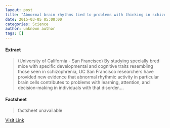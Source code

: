 ```yaml
---
layout: post
title: "Abnormal brain rhythms tied to problems with thinking in schizophrenia"
date: 2015-03-05 05:00:00
categories: Science
author: unknown author
tags: []
---
```



#### Extract
>(University of California - San Francisco) By studying specially bred mice with specific developmental and cognitive traits resembling those seen in schizophrenia, UC San Francisco researchers have provided new evidence that abnormal rhythmic activity in particular brain cells contributes to problems with learning, attention, and decision-making in individuals with that disorder....

#### Factsheet
>factsheet unavailable

[Visit Link](http://www.eurekalert.org/pub_releases/2015-03/uoc--abr030415.php)


